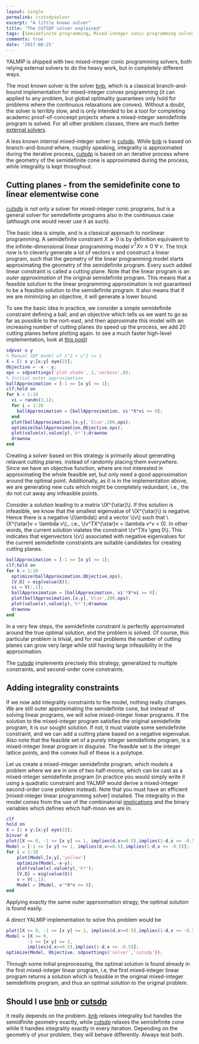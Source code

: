 ```yaml
---
layout: single
permalink: /cutsdpsolver
excerpt: "A little known solver"
title: "The CUTSDP solver explained"
tags: [Semidefinite programming, Mixed-integer conic programming solver]
comments: true
date: '2017-08-25'
---
```


YALMIP is shipped with two mixed-integer conic programming solvers, both relying external solvers to do the heavy work, but in completely different ways.

The most known solver is the solver [bnb](/solver/bnb), which is a classical branch-and-bound implementation for mixed-integer convex programming (it can applied to any problem, but global optimality guarantees only hold for problems where the continuous relaxations are convex). Without a doubt, the solver is terribly slow, and is only intended to be a tool for completing academic proof-of-conceept projects where a mixed-integer semidefinite program is solved. For all other problem classes, there are much better [external solvers](/tags/#mixed-integer-programming-solver).

A less known internal mixed-integer solver is [cutsdp](/solver/cutsdp). While [bnb](/solver/bnb) is based on branch-and-bound where, roughly speaking, integrality is approximated during the iterative process, [cutsdp](/solver/cutsdp) is based on an iterative process where the geometry of the semidefinite cone is approximated during the process, while integrality is kept throughout.

## Cutting planes - from the semidefinite cone to linear elementwise cone

[cutsdp](/solver/cutsdp) is not only a solver for mixed-integer conic programs, but is a general solver for semidefinite programs also in the continuous case (although one would never use it as such). 

The basic idea is simple, and is a classical approach to nonlinear programming. A semidefinite constraint $X\succeq 0$ is by definition equivalent to the infinite-dimensional linear programming model $v^TXv \geq 0 ~ \forall~v$. The trick now is to cleverly generate a lot of vectors $v$ and construct a linear program, such that the geometry of the linear programming model starts approximating the geometry of the semidefinite program. Every such added linear constraint is called a cutting plane. Note that the linear program is an *outer approximation* of the original semidefinite program. This means that a feasible solution to the linear programming approximation is not guaranteed to be a feasible solution to the semidefinite program. It also means that if we are minimizing an objective, it will generate a lower bound.

To see the basic idea in practice, we consider a simple semidefinite constraint defining a ball, and an objective which tells us we want to go as far as possible to the nort-east, and then approximate this model with an increasing number of cutting planes (to speed up the process, we add 20 cutting planes before plotting again. to see a much faster high-level implementation, look at [this post](/randomextension))

````matlab
sdpvar x y
% Manual SDP model of x^2 + y^2 <= 1
X = [1 x y;[x;y] eye(2)];
Objective = -x - y;
ops = sdpsettings('plot.shade',.1,'verbose',0);
% Initial outer approximation
ballApproximation = [-1 <= [x y] <= 1];
clf;hold on
for k = 1:10
  vi = randn(3,1);
  for i = 1:20
    ballApproximation = [ballApproximation, vi'*X*vi >= 0];  
  end
  plot(ballApproximation,[x;y],'blue',200,ops); 
  optimize(ballApproximation,Objective,ops);
  plot(value(x),value(y),'k*');drawnow
  drawnow
end 
````

Creating a solver based on this strategy is primarily about generating relavant cutting planes, instead of randomly placing them everywhere. Since we have an objective function, where are not interested in approximating the whole feasible set, but only need a good approximation around the optimal point. Additionally, as it is in the implementation above, we are generating new cuts which might be completely redundant, i.e., the do not cut away any infeasible points.

Consider a solution leading to a matrix \\(X^{\star}\\). If this solution is infeasible, we know that the smallest eigenvalue of \\(X^{\star}\\) is negative. Hence there is a negative \\(\lambda\\) and a vector  \\(v\\) such that  \\(X^{\star}v = \lambda v\\),. i.e., \\(v^TX^{\star}v = \lambda v^v < 0\). In other words, the current solution vialates the constraint \\(v^TXv \geq 0\\). This indicates that  eigenvectors \\(v\\) associated with negative eigenvalues for the current semidefinite constraints are suitable candidates for creating cutting planes.

````matlab
ballApproximation = [-1 <= [x y] <= 1];
clf;hold on
for k = 1:10  
  optimize(ballApproximation,Objective,ops);
  [V,D] = eig(value(X));  
  vi = V(:,1);
  ballApproximation = [ballApproximation, vi'*X*vi >= 0];    
  plot(ballApproximation,[x;y],'blue',200,ops);   
  plot(value(x),value(y),'k*');drawnow
  drawnow
end 
````

In a very few steps, the semidefinite constraint is perfectly approximated around the true optimal solution, and the problem is solved. Of course, this particular problem is trivial, and for real problems the number of cutting planes can grow very large while still having large infeasibility in the approximation.

The [cutsdp](/solver/cutsdp) implements precisely this strategy, generalized to multiple constraints, and second-order cone constraints.

## Adding integrality constraints

If we now add integrality constraints to the model, nothing really changes. We are still outer approximating the semidefinite cone, but instead of solving linear programs, we will solve mixed-integer linear programs. If the solution to the mixed-integer program satisfies the original semidefinite program, it is our sought solution. If not, it must vialote some semidefinite constraint, and we can add a cutting plane based on a negative eigenvalue. Also note that the feasible set of a purely integer semidefinite program, is a mixed-integer linear program in disguise. The feasible set is the integer lattice points, and the convex hull of these is a polytope.

Let us create a mixed-integer semidefinite program, which models a problem where we are in one of two half-moons,  which can be cast as a mixed-integer semidefinite program (in practice you would simply write it using a quadratic constraint and YALMIP would derive a mixed-integer second-order cone problem instead). Note that you must have an efficient [mixed-integer linear programming solver] installed. The integrality in the model comes from the use of the combinatorial [implications](/command/implies) and the binary variables which defines which half-moon we are in.

````matlab
clf
hold on
X = [1 x y;[x;y] eye(2)];
binvar d
plot([X >= 0, -1 <= [x y] <= 1, implies(d,x>=0.5),implies(1-d,x <= -0.5)]);
Model = [-1 <= [x y] <= 1, implies(d,x>=0.5),implies(1-d,x <= -0.5)];
for i = 1:10
    plot(Model,[x;y],'yellow')
    optimize(Model,-x-y);
    plot(value(x),value(y),'k*');
    [V,D] = eig(value(X))
    v = V(:,1);
    Model = [Model, v'*X*v >= 0];
end
````

Applying exactly the same outer approximation stragy, the optimal solution is found easily.


A direct YALMIP implementation to solve this problem would be

````matlab
plot([X >= 0, -1 <= [x y] <= 1, implies(d,x>=0.5),implies(1-d,x <= -0.5)]);
Model = [X >= 0,
        -1 <= [x y] <= 1, 
        implies(d,x>=0.5),implies(1-d,x <= -0.5)];
optimize(Model, Objective, sdpsettings('solver','cutsdp'));        
````

Through some initial preprocessing, the optimal solution is found already in the first mixed-integer linear program, i.e, the first mixed-integer linear program returns a solution which is feasible in the original mixed-integer semidefinite program, and thus an optimal solution to the original problem.


## Should I use [bnb](/solver/bnb) or [cutsdp](/solver/cutsdp)

It really depends on the problem. [bnb](/solver/bnb)  relaxes integrality but handles the semidfinite geometry exactly, while  [cutsdp](/solver/cutsdp)  relaxes the semidefinite cone while it handles integrality exactly in every iteration. Depending on the geometry of your problem, they will behave differently. Always test both.



